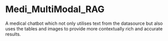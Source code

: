 # Medi_MultiModal_RAG
A medical chatbot which not only utilises text from the datasource but also uses the tables and images to provide more contextually rich and accurate results.

